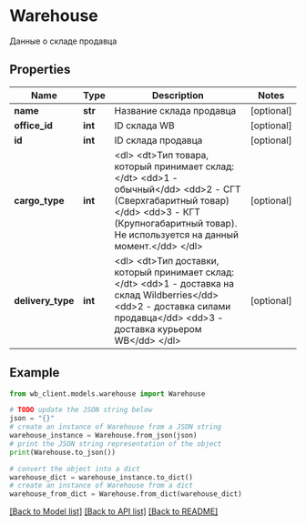 # Warehouse

Данные о складе продавца

## Properties

Name | Type | Description | Notes
------------ | ------------- | ------------- | -------------
**name** | **str** | Название склада продавца | [optional] 
**office_id** | **int** | ID склада WB | [optional] 
**id** | **int** | ID склада продавца | [optional] 
**cargo_type** | **int** | &lt;dl&gt; &lt;dt&gt;Тип товара, который принимает склад:&lt;/dt&gt; &lt;dd&gt;1 - обычный&lt;/dd&gt; &lt;dd&gt;2 - СГТ (Сверхгабаритный товар)&lt;/dd&gt; &lt;dd&gt;3 - КГТ (Крупногабаритный товар). Не используется на данный момент.&lt;/dd&gt; &lt;/dl&gt;  | [optional] 
**delivery_type** | **int** | &lt;dl&gt; &lt;dt&gt;Тип доставки, который принимает склад:&lt;/dt&gt; &lt;dd&gt;1 - доставка на склад Wildberries&lt;/dd&gt; &lt;dd&gt;2 - доставка силами продавца&lt;/dd&gt; &lt;dd&gt;3 - доставка курьером WB&lt;/dd&gt; &lt;/dl&gt;  | [optional] 

## Example

```python
from wb_client.models.warehouse import Warehouse

# TODO update the JSON string below
json = "{}"
# create an instance of Warehouse from a JSON string
warehouse_instance = Warehouse.from_json(json)
# print the JSON string representation of the object
print(Warehouse.to_json())

# convert the object into a dict
warehouse_dict = warehouse_instance.to_dict()
# create an instance of Warehouse from a dict
warehouse_from_dict = Warehouse.from_dict(warehouse_dict)
```
[[Back to Model list]](../README.md#documentation-for-models) [[Back to API list]](../README.md#documentation-for-api-endpoints) [[Back to README]](../README.md)


